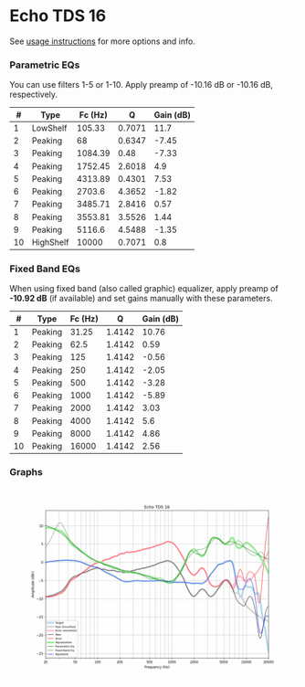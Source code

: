 # Echo TDS 16
See [usage instructions](https://github.com/jaakkopasanen/AutoEq#usage) for more options and info.

### Parametric EQs
You can use filters 1-5 or 1-10. Apply preamp of -10.16 dB or -10.16 dB, respectively.

|   # | Type      |   Fc (Hz) |      Q |   Gain (dB) |
|-----|-----------|-----------|--------|-------------|
|   1 | LowShelf  |    105.33 | 0.7071 |       11.7  |
|   2 | Peaking   |     68    | 0.6347 |       -7.45 |
|   3 | Peaking   |   1084.39 | 0.48   |       -7.33 |
|   4 | Peaking   |   1752.45 | 2.6018 |        4.9  |
|   5 | Peaking   |   4313.89 | 0.4301 |        7.53 |
|   6 | Peaking   |   2703.6  | 4.3652 |       -1.82 |
|   7 | Peaking   |   3485.71 | 2.8416 |        0.57 |
|   8 | Peaking   |   3553.81 | 3.5526 |        1.44 |
|   9 | Peaking   |   5116.6  | 4.5488 |       -1.35 |
|  10 | HighShelf |  10000    | 0.7071 |        0.8  |

### Fixed Band EQs
When using fixed band (also called graphic) equalizer, apply preamp of **-10.92 dB** (if available) and set gains manually with these parameters.

|   # | Type    |   Fc (Hz) |      Q |   Gain (dB) |
|-----|---------|-----------|--------|-------------|
|   1 | Peaking |     31.25 | 1.4142 |       10.76 |
|   2 | Peaking |     62.5  | 1.4142 |        0.59 |
|   3 | Peaking |    125    | 1.4142 |       -0.56 |
|   4 | Peaking |    250    | 1.4142 |       -2.05 |
|   5 | Peaking |    500    | 1.4142 |       -3.28 |
|   6 | Peaking |   1000    | 1.4142 |       -5.89 |
|   7 | Peaking |   2000    | 1.4142 |        3.03 |
|   8 | Peaking |   4000    | 1.4142 |        5.6  |
|   9 | Peaking |   8000    | 1.4142 |        4.86 |
|  10 | Peaking |  16000    | 1.4142 |        2.56 |

### Graphs
![](./Echo%20TDS%2016.png)
